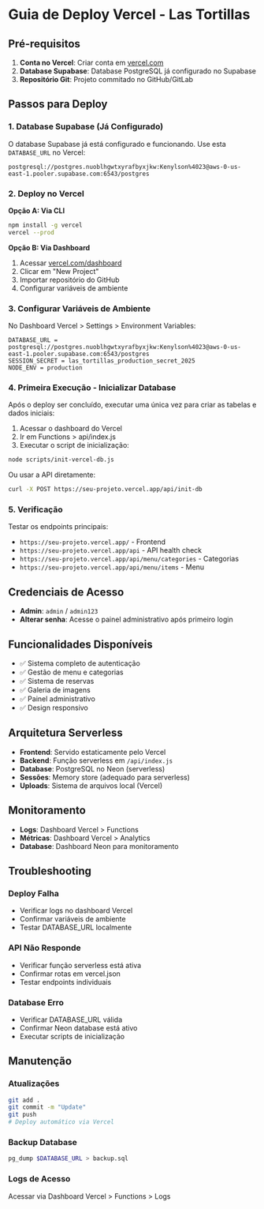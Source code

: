 # Guia de Deploy Vercel - Las Tortillas

## Pré-requisitos

1. **Conta no Vercel**: Criar conta em [vercel.com](https://vercel.com)
2. **Database Supabase**: Database PostgreSQL já configurado no Supabase
3. **Repositório Git**: Projeto commitado no GitHub/GitLab

## Passos para Deploy

### 1. Database Supabase (Já Configurado)

O database Supabase já está configurado e funcionando. Use esta `DATABASE_URL` no Vercel:
```
postgresql://postgres.nuoblhgwtxyrafbyxjkw:Kenylson%4023@aws-0-us-east-1.pooler.supabase.com:6543/postgres
```

### 2. Deploy no Vercel

**Opção A: Via CLI**
```bash
npm install -g vercel
vercel --prod
```

**Opção B: Via Dashboard**
1. Acessar [vercel.com/dashboard](https://vercel.com/dashboard)
2. Clicar em "New Project"
3. Importar repositório do GitHub
4. Configurar variáveis de ambiente

### 3. Configurar Variáveis de Ambiente

No Dashboard Vercel > Settings > Environment Variables:

```
DATABASE_URL = postgresql://postgres.nuoblhgwtxyrafbyxjkw:Kenylson%4023@aws-0-us-east-1.pooler.supabase.com:6543/postgres
SESSION_SECRET = las_tortillas_production_secret_2025
NODE_ENV = production
```

### 4. Primeira Execução - Inicializar Database

Após o deploy ser concluído, executar uma única vez para criar as tabelas e dados iniciais:

1. Acessar o dashboard do Vercel
2. Ir em Functions > api/index.js
3. Executar o script de inicialização:

```bash
node scripts/init-vercel-db.js
```

Ou usar a API diretamente:
```bash
curl -X POST https://seu-projeto.vercel.app/api/init-db
```

### 5. Verificação

Testar os endpoints principais:
- `https://seu-projeto.vercel.app/` - Frontend
- `https://seu-projeto.vercel.app/api` - API health check
- `https://seu-projeto.vercel.app/api/menu/categories` - Categorias
- `https://seu-projeto.vercel.app/api/menu/items` - Menu

## Credenciais de Acesso

- **Admin**: `admin` / `admin123`
- **Alterar senha**: Acesse o painel administrativo após primeiro login

## Funcionalidades Disponíveis

- ✅ Sistema completo de autenticação
- ✅ Gestão de menu e categorias
- ✅ Sistema de reservas
- ✅ Galeria de imagens
- ✅ Painel administrativo
- ✅ Design responsivo

## Arquitetura Serverless

- **Frontend**: Servido estaticamente pelo Vercel
- **Backend**: Função serverless em `/api/index.js`
- **Database**: PostgreSQL no Neon (serverless)
- **Sessões**: Memory store (adequado para serverless)
- **Uploads**: Sistema de arquivos local (Vercel)

## Monitoramento

- **Logs**: Dashboard Vercel > Functions
- **Métricas**: Dashboard Vercel > Analytics
- **Database**: Dashboard Neon para monitoramento

## Troubleshooting

### Deploy Falha
- Verificar logs no dashboard Vercel
- Confirmar variáveis de ambiente
- Testar DATABASE_URL localmente

### API Não Responde
- Verificar função serverless está ativa
- Confirmar rotas em vercel.json
- Testar endpoints individuais

### Database Erro
- Verificar DATABASE_URL válida
- Confirmar Neon database está ativo
- Executar scripts de inicialização

## Manutenção

### Atualizações
```bash
git add .
git commit -m "Update"
git push
# Deploy automático via Vercel
```

### Backup Database
```bash
pg_dump $DATABASE_URL > backup.sql
```

### Logs de Acesso
Acessar via Dashboard Vercel > Functions > Logs